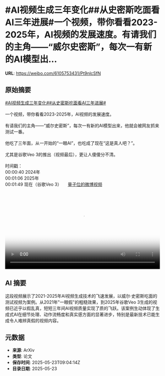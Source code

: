 # #AI视频生成三年变化##从史密斯吃面看AI三年进展#一个视频，带你看看2023-2025年，AI视频的发展速度。有请我们的主角——“威尔史密斯”，每次一有新的AI模型出...

**URL**: https://weibo.com/6105753431/Pt9nlcSfN

## 原始摘要

<a href="https://m.weibo.cn/search?containerid=231522type%3D1%26t%3D10%26q%3D%23AI%E8%A7%86%E9%A2%91%E7%94%9F%E6%88%90%E4%B8%89%E5%B9%B4%E5%8F%98%E5%8C%96%23&amp;extparam=%23AI%E8%A7%86%E9%A2%91%E7%94%9F%E6%88%90%E4%B8%89%E5%B9%B4%E5%8F%98%E5%8C%96%23" data-hide=""><span class="surl-text">#AI视频生成三年变化#</span></a><a href="https://m.weibo.cn/search?containerid=231522type%3D1%26t%3D10%26q%3D%23%E4%BB%8E%E5%8F%B2%E5%AF%86%E6%96%AF%E5%90%83%E9%9D%A2%E7%9C%8BAI%E4%B8%89%E5%B9%B4%E8%BF%9B%E5%B1%95%23&amp;extparam=%23%E4%BB%8E%E5%8F%B2%E5%AF%86%E6%96%AF%E5%90%83%E9%9D%A2%E7%9C%8BAI%E4%B8%89%E5%B9%B4%E8%BF%9B%E5%B1%95%23" data-hide=""><span class="surl-text">#从史密斯吃面看AI三年进展#</span></a><br><br>一个视频，带你看看2023-2025年，AI视频的发展速度。<br><br>有请我们的主角——“威尔史密斯”，每次一有新的AI模型出来，他就会被网友抓来测试一番。<br><br>他吃了三年面，从一开始的“一眼AI”，也吃成了现在“这是真人吧？”。<br><br>尤其是谷歌Veo 3的推出（视频最后），更让人傻傻分不清。<br><br>时间戳：<br>00:00:40 2024年<br>00:01:06 2025年<br>00:01:49 现在（谷歌Veo 3） <a href="https://video.weibo.com/show?fid=1034:5169475087958062" data-hide=""><span class="url-icon"><img style="width: 1rem;height: 1rem" src="https://h5.sinaimg.cn/upload/2015/09/25/3/timeline_card_small_video_default.png" referrerpolicy="no-referrer"></span><span class="surl-text">量子位的微博视频</span></a><br clear="both"><div style="clear: both"></div><video controls="controls" poster="https://tvax4.sinaimg.cn/orj480/006Fd7o3ly1i1pf50ye6ej30zk0k074t.jpg" style="width: 100%"><source src="https://f.video.weibocdn.com/o0/lZ6dgi9mlx08ot6bMU6c01041200NAul0E010.mp4?label=mp4_720p&amp;template=1280x720.25.0&amp;ori=0&amp;ps=1CwnkDw1GXwCQx&amp;Expires=1747994561&amp;ssig=Uy1osSOdYh&amp;KID=unistore,video"><source src="https://f.video.weibocdn.com/o0/6l8qDVqzlx08ot6ac2dO01041200r7Pg0E010.mp4?label=mp4_hd&amp;template=852x480.25.0&amp;ori=0&amp;ps=1CwnkDw1GXwCQx&amp;Expires=1747994561&amp;ssig=Qg7j%2F1s94e&amp;KID=unistore,video"><source src="https://f.video.weibocdn.com/o0/yWJbsT2flx08ot69WMp201041200hVdr0E010.mp4?label=mp4_ld&amp;template=640x360.25.0&amp;ori=0&amp;ps=1CwnkDw1GXwCQx&amp;Expires=1747994561&amp;ssig=hbOmUhkNTY&amp;KID=unistore,video"><p>视频无法显示，请前往<a href="https://video.weibo.com/show?fid=1034%3A5169475087958062" target="_blank" rel="noopener noreferrer">微博视频</a>观看。</p></video>

## AI 摘要

这段视频展示了2021-2025年AI视频生成技术的飞速发展，以威尔·史密斯吃面的测试视频为案例。从2021年"一眼假"的粗糙效果，到2025年谷歌Veo 3生成的视频已近乎以假乱真，短短三年间AI视频质量实现了质的飞跃。该案例生动体现了生成式AI在细节处理、动作流畅度和真实感方面的显著进步，特别是最新技术已能生成令人难辨真假的视频内容。

## 元数据

- **来源**: ArXiv
- **类型**: 论文
- **保存时间**: 2025-05-23T09:04:14Z
- **目录日期**: 2025-05-23
